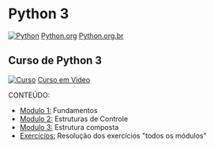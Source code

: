 # Python 3

[![Python](https://www.python.org/static/img/python-logo.png)](https://www.python.org/)
[Python.org](https://www.python.org/)
[Python.org.br](https://python.org.br/)



## Curso de Python 3
[![Curso](https://yt3.ggpht.com/a/AATXAJxPC_D40WpkAx7kkduf4csBFe0tqY5SpoGs8w=s100-c-k-c0xffffffff-no-rj-mo)](https://www.youtube.com/user/cursosemvideo)
[Curso em Video](https://www.youtube.com/user/cursosemvideo)

CONTEÚDO:
- [Modulo 1:](https://www.youtube.com/playlist?list=PLHz_AreHm4dlKP6QQCekuIPky1CiwmdI6) Fundamentos
- [Modulo 2:](https://www.youtube.com/playlist?list=PLHz_AreHm4dk_nZHmxxf_J0WRAqy5Czye) Estruturas de Controle
- [Modulo 3:](https://www.youtube.com/playlist?list=PLHz_AreHm4dksnH2jVTIVNviIMBVYyFnH) Estrutura composta
- [Exercícios:](https://www.youtube.com/playlist?list=PLHz_AreHm4dm6wYOIW20Nyg12TAjmMGT-) Resolução dos exercícios "todos os módulos"